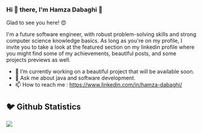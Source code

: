 ### Hi 👋 there, I'm Hamza Dabaghi 👋
Glad to see you here! 😍

I'm a future software engineer, with robust problem-solving skills and strong computer science knowledge basics.
As long as you're on my profile, I invite you to take a look at the featured section on my linkedin profile where you might find some of my achievements, beautiful posts, and some projects previews as well.

- 🔭 I’m currently working on a beautiful project that will be available soon.
- 💬 Ask me about java and software development.
- 📫 How to reach me : https://www.linkedin.com/in/hamza-dabaghi/
<h2 >🐦 Github Statistics </h2>
<p a>
<img src="https://github-readme-stats.vercel.app/api?username=HAMZADABAGHI&show_icons=true&title_color=2e00b8&icon_color=ff1212&text_color=333333&bg_color=fffff">
</p>
<br/>
